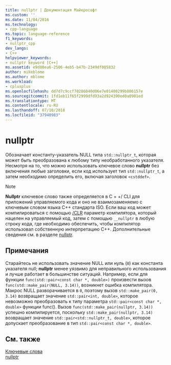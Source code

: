 ```yaml
---
title: nullptr | Документация Майкрософт
ms.custom: ''
ms.date: 11/04/2016
ms.technology:
- cpp-language
ms.topic: language-reference
f1_keywords:
- nullptr_cpp
dev_langs:
- C++
helpviewer_keywords:
- nullptr keyword [C++]
ms.assetid: e9d80ea6-2506-4eb5-b47b-2349df085832
author: mikeblome
ms.author: mblome
ms.workload:
- cplusplus
ms.openlocfilehash: dd7d7c9ccf70286040d06e7e01400299b806157e
ms.sourcegitcommit: 1fd1eb11f65f2999dfd93a2d924390ed0a0901ed
ms.translationtype: MT
ms.contentlocale: ru-RU
ms.lasthandoff: 07/10/2018
ms.locfileid: "37940983"
---
```

# <a name="nullptr"></a>nullptr
Обозначает константу-указатель NULL типа `std::nullptr_t`, которая может быть преобразована к любому типу необработанного указателя.  Несмотря на то, что можно использовать ключевое слово **nullptr** без включения любые заголовки, если код использует тип `std::nullptr_t`, а затем необходимо определить его, включая заголовок `<cstddef>`.  
  
> [!NOTE]
>  **Nullptr** ключевое слово также определяется в C + +/ CLI для приложений управляемого кода и оно не взаимозаменяемо с ключевым словом языка C++ стандарта ISO. Если ваш код может компилироваться с помощью [/CLR](../build/reference/clr-common-language-runtime-compilation.md) параметр компилятора, который нацелен на управляемый код, затем с помощью `__nullptr` в любую строку кода, где необходимо обеспечить, чтобы компилятор использовал собственную интерпретацию C++. Дополнительные сведения см. в разделе [nullptr](../windows/nullptr-cpp-component-extensions.md).  
  
## <a name="remarks"></a>Примечания  
 Старайтесь не использовать значение NULL или нуль (`0`) как константа указателя null; **nullptr** менее уязвимо для неправильного использования и лучше работает в большинстве ситуаций.  Например, если для функции `func(std::pair<const char *, double>)` произвести вызов `func(std::make_pair(NULL, 3.14))`, возникнет ошибка компилятора.  Макрос NULL разворачивается в `0`, поэтому вызов `std::make_pair(0, 3.14)` возвращает значение `std::pair<int, double>`, которое невозможно преобразовать к типу параметра `std::pair<const char *, double>` функции func().  Вызов `func(std::make_pair(nullptr, 3.14))` успешно компилируется, поскольку `std::make_pair(nullptr, 3.14)` возвращает значение `std::pair<std::nullptr_t, double>`, которое допускает преобразование в тип `std::pair<const char *, double>`.  
  
## <a name="see-also"></a>См. также  
 [Ключевые слова](../cpp/keywords-cpp.md)   
 [nullptr](../windows/nullptr-cpp-component-extensions.md)